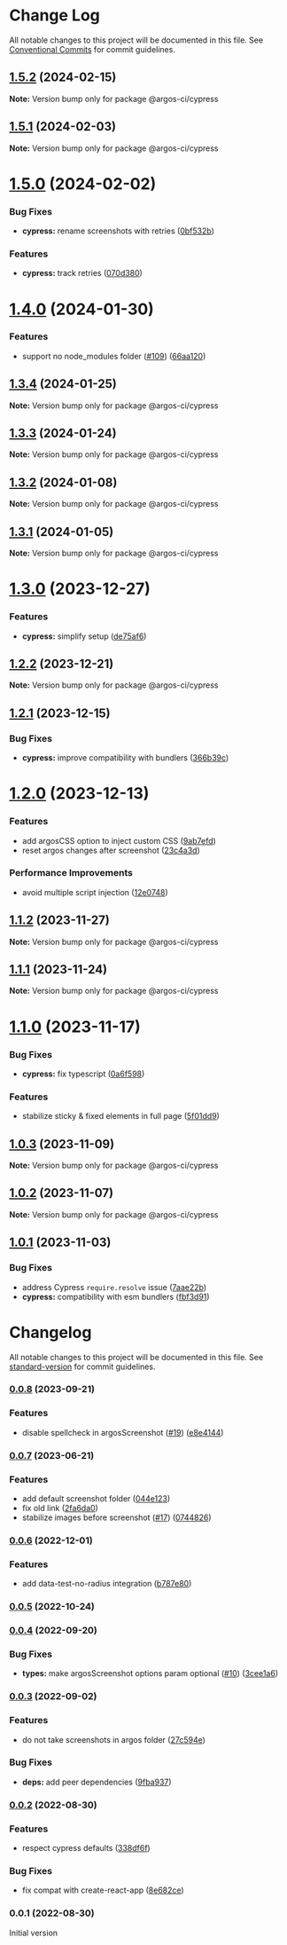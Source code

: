 # Change Log

All notable changes to this project will be documented in this file.
See [Conventional Commits](https://conventionalcommits.org) for commit guidelines.

## [1.5.2](https://github.com/argos-ci/argos-javascript/compare/@argos-ci/cypress@1.5.1...@argos-ci/cypress@1.5.2) (2024-02-15)

**Note:** Version bump only for package @argos-ci/cypress





## [1.5.1](https://github.com/argos-ci/argos-javascript/compare/@argos-ci/cypress@1.5.0...@argos-ci/cypress@1.5.1) (2024-02-03)

**Note:** Version bump only for package @argos-ci/cypress





# [1.5.0](https://github.com/argos-ci/argos-javascript/compare/@argos-ci/cypress@1.4.0...@argos-ci/cypress@1.5.0) (2024-02-02)


### Bug Fixes

* **cypress:** rename screenshots with retries ([0bf532b](https://github.com/argos-ci/argos-javascript/commit/0bf532bde63a4972a2bcd5158c946e6e2c4e1445))


### Features

* **cypress:** track retries ([070d380](https://github.com/argos-ci/argos-javascript/commit/070d38094f3e20afa7ef7c0a28c94364f51a4eac))





# [1.4.0](https://github.com/argos-ci/argos-javascript/compare/@argos-ci/cypress@1.3.4...@argos-ci/cypress@1.4.0) (2024-01-30)


### Features

* support no node_modules folder ([#109](https://github.com/argos-ci/argos-javascript/issues/109)) ([66aa120](https://github.com/argos-ci/argos-javascript/commit/66aa120b94a8990b3ce549d101ad733ac9bfd929))





## [1.3.4](https://github.com/argos-ci/argos-javascript/compare/@argos-ci/cypress@1.3.3...@argos-ci/cypress@1.3.4) (2024-01-25)

**Note:** Version bump only for package @argos-ci/cypress





## [1.3.3](https://github.com/argos-ci/argos-javascript/compare/@argos-ci/cypress@1.3.2...@argos-ci/cypress@1.3.3) (2024-01-24)

**Note:** Version bump only for package @argos-ci/cypress





## [1.3.2](https://github.com/argos-ci/argos-javascript/compare/@argos-ci/cypress@1.3.1...@argos-ci/cypress@1.3.2) (2024-01-08)

**Note:** Version bump only for package @argos-ci/cypress





## [1.3.1](https://github.com/argos-ci/argos-javascript/compare/@argos-ci/cypress@1.3.0...@argos-ci/cypress@1.3.1) (2024-01-05)

**Note:** Version bump only for package @argos-ci/cypress





# [1.3.0](https://github.com/argos-ci/argos-javascript/compare/@argos-ci/cypress@1.2.2...@argos-ci/cypress@1.3.0) (2023-12-27)


### Features

* **cypress:** simplify setup ([de75af6](https://github.com/argos-ci/argos-javascript/commit/de75af62ba57a7cb9512435dd4c494fbfa42c927))





## [1.2.2](https://github.com/argos-ci/argos-javascript/compare/@argos-ci/cypress@1.2.1...@argos-ci/cypress@1.2.2) (2023-12-21)

**Note:** Version bump only for package @argos-ci/cypress





## [1.2.1](https://github.com/argos-ci/argos-javascript/compare/@argos-ci/cypress@1.2.0...@argos-ci/cypress@1.2.1) (2023-12-15)


### Bug Fixes

* **cypress:** improve compatibility with bundlers ([366b39c](https://github.com/argos-ci/argos-javascript/commit/366b39c374f9297cab53fb3919f63808cd13fcce))





# [1.2.0](https://github.com/argos-ci/argos-javascript/compare/@argos-ci/cypress@1.1.2...@argos-ci/cypress@1.2.0) (2023-12-13)


### Features

* add argosCSS option to inject custom CSS ([9ab7efd](https://github.com/argos-ci/argos-javascript/commit/9ab7efd9b7573657a92d73010e2d5bbddfced353))
* reset argos changes after screenshot ([23c4a3d](https://github.com/argos-ci/argos-javascript/commit/23c4a3d60c8d3b1d8357847d5589d3765be241a9))


### Performance Improvements

* avoid multiple script injection ([12e0748](https://github.com/argos-ci/argos-javascript/commit/12e074816fe14e24e0ecdfd673b2908e060713ca))





## [1.1.2](https://github.com/argos-ci/argos-javascript/compare/@argos-ci/cypress@1.1.1...@argos-ci/cypress@1.1.2) (2023-11-27)

**Note:** Version bump only for package @argos-ci/cypress





## [1.1.1](https://github.com/argos-ci/argos-javascript/compare/@argos-ci/cypress@1.1.0...@argos-ci/cypress@1.1.1) (2023-11-24)

**Note:** Version bump only for package @argos-ci/cypress





# [1.1.0](https://github.com/argos-ci/argos-javascript/compare/@argos-ci/cypress@1.0.3...@argos-ci/cypress@1.1.0) (2023-11-17)


### Bug Fixes

* **cypress:** fix typescript ([0a6f598](https://github.com/argos-ci/argos-javascript/commit/0a6f598ac3cc37a7693f5841547de44757d34cee))


### Features

* stabilize sticky & fixed elements in full page ([5f01dd9](https://github.com/argos-ci/argos-javascript/commit/5f01dd962a3a7a010eb2df8340d37e9d720c250b))





## [1.0.3](https://github.com/argos-ci/argos-javascript/compare/@argos-ci/cypress@1.0.2...@argos-ci/cypress@1.0.3) (2023-11-09)

**Note:** Version bump only for package @argos-ci/cypress





## [1.0.2](https://github.com/argos-ci/argos-javascript/compare/@argos-ci/cypress@1.0.1...@argos-ci/cypress@1.0.2) (2023-11-07)

**Note:** Version bump only for package @argos-ci/cypress





## [1.0.1](https://github.com/argos-ci/argos-javascript/compare/@argos-ci/cypress@1.0.0...@argos-ci/cypress@1.0.1) (2023-11-03)


### Bug Fixes

* address Cypress `require.resolve` issue ([7aae22b](https://github.com/argos-ci/argos-javascript/commit/7aae22bec58db5d61628e359e59f8fc6eea6ec26))
* **cypress:** compatibility with esm bundlers ([fbf3d91](https://github.com/argos-ci/argos-javascript/commit/fbf3d91fc988de69d89513b088ef5d9aabf83fae))





# Changelog

All notable changes to this project will be documented in this file. See [standard-version](https://github.com/conventional-changelog/standard-version) for commit guidelines.

### [0.0.8](https://github.com/argos-ci/argos-cypress/compare/v0.0.7...v0.0.8) (2023-09-21)


### Features

* disable spellcheck in argosScreenshot ([#19](https://github.com/argos-ci/argos-cypress/issues/19)) ([e8e4144](https://github.com/argos-ci/argos-cypress/commit/e8e41440e97485a5b8995c4c30b460de1828c6a4))

### [0.0.7](https://github.com/argos-ci/argos-cypress/compare/v0.0.6...v0.0.7) (2023-06-21)


### Features

* add default screenshot folder ([044e123](https://github.com/argos-ci/argos-cypress/commit/044e1231589177de0cb48d14fa42c779bf6be2ee))
* fix old link ([2fa6da0](https://github.com/argos-ci/argos-cypress/commit/2fa6da0da7352255b1531246db87d6e9154cc5e8))
* stabilize images before screenshot ([#17](https://github.com/argos-ci/argos-cypress/issues/17)) ([0744826](https://github.com/argos-ci/argos-cypress/commit/07448262343cac7570b3be7220ede1188aa9f53b))

### [0.0.6](https://github.com/argos-ci/argos-cypress/compare/v0.0.5...v0.0.6) (2022-12-01)


### Features

* add data-test-no-radius integration ([b787e80](https://github.com/argos-ci/argos-cypress/commit/b787e8020299c42be3f30fd019d93d3fba99f893))

### [0.0.5](https://github.com/argos-ci/argos-cypress/compare/v0.0.4...v0.0.5) (2022-10-24)

### [0.0.4](https://github.com/argos-ci/argos-cypress/compare/v0.0.3...v0.0.4) (2022-09-20)


### Bug Fixes

* **types:** make argosScreenshot options param optional ([#10](https://github.com/argos-ci/argos-cypress/issues/10)) ([3cee1a6](https://github.com/argos-ci/argos-cypress/commit/3cee1a61b5999708e5d7a1590502a6bfe2427c26))

### [0.0.3](https://github.com/argos-ci/argos-cypress/compare/v0.0.2...v0.0.3) (2022-09-02)


### Features

* do not take screenshots in argos folder ([27c594e](https://github.com/argos-ci/argos-cypress/commit/27c594ea7c0316a7b9490b73699b1b87e7d8ace3))


### Bug Fixes

* **deps:** add peer dependencies ([9fba937](https://github.com/argos-ci/argos-cypress/commit/9fba9376ffe31f5f9b0e77e6e28d25ec15307885))

### [0.0.2](https://github.com/argos-ci/argos-cypress/compare/v0.0.1...v0.0.2) (2022-08-30)


### Features

* respect cypress defaults ([338df6f](https://github.com/argos-ci/argos-cypress/commit/338df6f6225f072306bff2edfa94cefdcc8009f7))


### Bug Fixes

* fix compat with create-react-app ([8e682ce](https://github.com/argos-ci/argos-cypress/commit/8e682ce40d19d646300ac604959220b6a33c4545))

### 0.0.1 (2022-08-30)

Initial version
